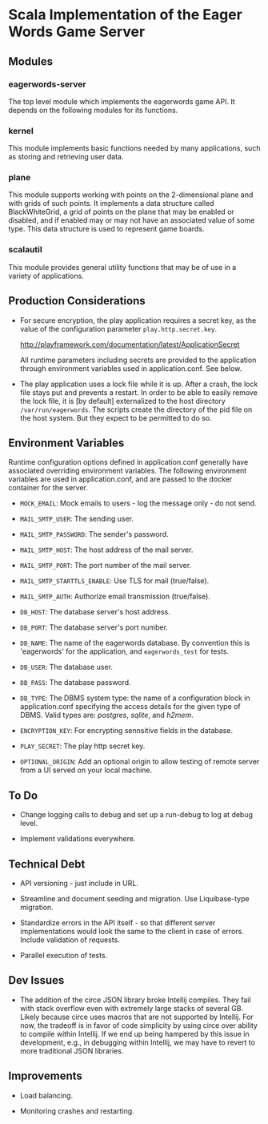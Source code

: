 
# Scala Implementation of the Eager Words Game Server

## Modules

### eagerwords-server

The top level module which implements the eagerwords game API. It depends on 
the following modules for its functions.

### kernel

This module implements basic functions needed by many applications, such as
storing and retrieving user data.

### plane

This module supports working with points on the 2-dimensional plane and with grids
of such points. It implements a data structure called BlackWhiteGrid, a grid 
of points on the plane that may be enabled or disabled, and if enabled may
or may not have an associated value of some type. This data structure is used 
to represent game boards.

### scalautil 

This module provides general utility functions that may be of use in a variety of 
applications.


## Production Considerations

- For secure encryption, the play application requires a secret key, as the 
  value of the configuration parameter `play.http.secret.key`. 

    http://playframework.com/documentation/latest/ApplicationSecret

  All runtime parameters including secrets are provided to the application 
  through environment variables used in application.conf. See below.

- The play application uses a lock file while it is up.
  After a crash, the lock file stays put and prevents a restart.
  In order to be able to easily remove the lock file, it is [by default]
  externalized to the host directory `/var/run/eagerwords`. The scripts
  create the directory of the pid file on the host system. But they expect
  to be permitted to do so.

## Environment Variables

Runtime configuration options defined in application.conf generally have
associated overriding environment variables. The following environment variables
are used in application.conf, and are passed to the docker container for the
server.

- `MOCK_EMAIL`: Mock emails to users - log the message only - do not send.

- `MAIL_SMTP_USER`: The sending user.

- `MAIL_SMTP_PASSWORD`: The sender's password.

- `MAIL_SMTP_HOST`: The host address of the mail server.

- `MAIL_SMTP_PORT`: The port number of the mail server.

- `MAIL_SMTP_STARTTLS_ENABLE`: Use TLS for mail (true/false).

- `MAIL_SMTP_AUTH`: Authorize email transmission (true/false).

- `DB_HOST`: The database server's host address.

- `DB_PORT`: The database server's port number.

- `DB_NAME`: The name of the eagerwords database. By convention this is
  'eagerwords' for the application, and `eagerwords_test` for tests.

- `DB_USER`: The database user.

- `DB_PASS`: The database password.

- `DB_TYPE`: The DBMS system type: the name of a configuration 
  block in application.conf specifying the access details for the given
  type of DBMS. Valid types are: _postgres_, _sqlite_, and _h2mem_.

- `ENCRYPTION_KEY`: For encrypting sennsitive fields in the database.

- `PLAY_SECRET`: The play http secret key.

- `OPTIONAL_ORIGIN`: Add an optional origin to allow testing of remote server 
  from a UI served on your local machine.

## To Do

- Change logging calls to debug and set up a run-debug to
  log at debug level.

- Implement validations everywhere. 

## Technical Debt

- API versioning - just include in URL.

- Streamline and document seeding and migration. Use Liquibase-type migration.

- Standardize errors in the API itself - so that different server implementations
  would look the same to the client in case of errors. Include validation of requests.

- Parallel execution of tests. 

## Dev Issues

- The addition of the circe JSON library broke Intellij compiles. They fail with
  stack overflow even with extremely large stacks of several GB. Likely because
  circe uses macros that are not supported by Intellij. For now, the tradeoff is
  in favor of code simplicity by using circe over ability to compile within
  Intellij. If we end up being hampered by this issue in development, e.g., in
  debugging within Intellij, we may have to revert to more traditional JSON
  libraries.

## Improvements

- Load balancing.

- Monitoring crashes and restarting.


